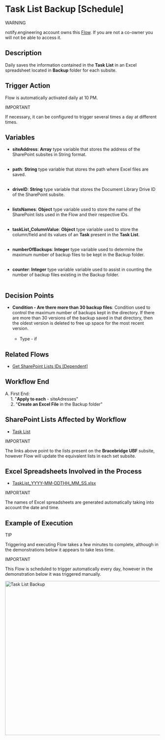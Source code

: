 # Task List Backup [Schedule]

<div class="warning">
<p class="admonition-title">WARNING</p>
<p>notify.engineering account owns this <a href="https://make.powerautomate.com/environments/Default-a5273f41-687e-4e5e-9fba-18c6ce465b41/flows/shared/9e3c2868-e253-4385-93a0-28b17001cd9a/details" target="_blank">Flow</a>. If you are not a co-owner you will not be able to access it.</p>
</div>


## Description
Daily saves the information contained in the **Task List** in an Excel spreadsheet located in **Backup** folder for each subsite.


## Trigger Action
Flow is automatically activated daily at 10 PM.

<div class="note">
<p class="admonition-title">IMPORTANT</p>
<p>If necessary, it can be configured to trigger several times a day at different times.</p>
</div>


## Variables
* **siteAddress**: **Array** type variable that stores the address of the SharePoint subsites in String format.
<br></br>

* **path**: **String** type variable that stores the path where Excel files are saved.
<br></br>

* **driveID**: **String** type variable that stores the Document Library Drive ID of the SharePoint subsite.
<br></br>

* **listsNames**: **Object** type variable used to store the name of the SharePoint lists used in the Flow and their respective IDs.
<br></br>

* **taskList_ColumnValue**: **Object** type variable used to store the column/field and its values ​​of an **Task** present in the **Task List**.
<br></br>

* **numberOfBackups**: **Integer** type variable used to determine the maximum number of backup files to be kept in the Backup folder.
<br></br>

* **counter**: **Integer** type variable variable used to assist in counting the number of backup files existing in the Backup folder.
<br></br>


## Decision Points
* **Condition - Are there more than 30 backup files**: Condition used to control the maximum number of backups kept in the directory. If there are more than 30 versions of the backup saved in that directory, then the oldest version is deleted to free up space for the most recent version.
<br></br>
    * Type - if


## Related Flows
* [Get SharePoint Lists IDs [Dependent]](../General/Get%20SharePoint%20Lists%20IDs%20[Dependent].md)


## Workflow End
A. First End:  
    &emsp; 1. "**Apply to each** - siteAdresses"  
    &emsp; 2. "**Create an Excel File** in the Backup folder"


## SharePoint Lists Affected by Workflow
* <a href="https://vistacaretech.sharepoint.com/sites/engineering/Bell/BracebridgeUBF/Lists/Task%20List/1000%20Tasks.aspx" target="_blank">Task List</a>

<div class="note">
<p class="admonition-title">IMPORTANT</p>
<p>The links above point to the lists present on the <b>Bracebridge UBF</b> subsite, however Flow will update the equivalent lists in each set subsite.</p>
</div>


## Excel Spreadsheets Involved in the Process
* <a href="https://vistacaretech.sharepoint.com/:f:/s/engineering/Bell/BracebridgeUBF/EgRg0ZhAsQJItve9WdAy6XABT1AvCXZymwdqJwo48O8cZg?e=CVuG5f" target="_blank">TaskList_YYYY-MM-DDTHH_MM_SS.xlsx</a>

<div class="note">
<p class="admonition-title">IMPORTANT</p>
<p>The names of Excel spreadsheets are generated automatically taking into account the date and time.</p>
</div>

## Example of Execution

<div class="seealso">
<p class="admonition-title">TIP</p>
<p>Triggering and executing Flow takes a few minutes to complete, although in the demonstrations below it appears to take less time.</p>
</div>

<div class="note">
<p class="admonition-title">IMPORTANT</p>
<p>This Flow is scheduled to trigger automatically every day, however in the demonstration below it was triggered manually.</p>
</div>

<a class="" data-lightbox="Task List Backup" href="../../../_static/flows/Bell - Bracebridge UBF - Task List Backup [Schedule].gif" title="Task List Backup" data-title="Task List Backup"><img src="../../../_static/flows/Bell - Bracebridge UBF - Task List Backup [Schedule].gif" class="align-center" width="800px" height="500px" alt="Task List Backup">
</a>